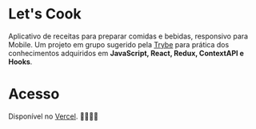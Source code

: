 # Let's Cook
Aplicativo de receitas para preparar comidas e bebidas, responsivo para Mobile. Um projeto em grupo sugerido pela [Trybe](https://github.com/tryber/) para prática dos conhecimentos adquiridos em **JavaScript, React, Redux, ContextAPI e Hooks**.

# Acesso
Disponível no [Vercel](https://recipe-app-phi-bice.vercel.app/). 🧑‍🍳🍝🍷
